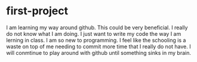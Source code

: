 # first-project
I am learning my way around github. This could be very beneficial.
I really do not know what I am doing. 
I just want to write my code the way I am lerning in class.
I am so new to programming. 
I feel like the schooling is a waste on top of me needing to commit more time that I really do not have.
I will conmtinue to play around with github until something sinks in my brain.
